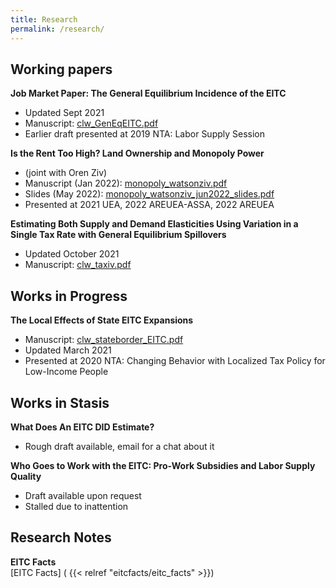 ```yaml
---
title: Research
permalink: /research/
---
```


## Working papers

**Job Market Paper: The General Equilibrium Incidence of the EITC**  
- Updated Sept 2021   
- Manuscript: [clw_GenEqEITC.pdf](/files/papers/clw_GenEqEITC.pdf)   
- Earlier draft presented at 2019 NTA: Labor Supply Session  

**Is the Rent Too High? Land Ownership and Monopoly Power**  
- (joint with Oren Ziv)  
- Manuscript (Jan 2022): [monopoly_watsonziv.pdf](/files/papers/monopoly_watsonziv.pdf)  
- Slides (May 2022): [monopoly_watsonziv_jun2022_slides.pdf](/files/papers/monopoly_watsonziv_jun2022_slides.pdf)  
- Presented at 2021 UEA, 2022 AREUEA-ASSA, 2022 AREUEA  

**Estimating Both Supply and Demand Elasticities Using Variation in a Single Tax Rate with General Equilibrium Spillovers**  
- Updated October 2021  
- Manuscript: [clw_taxiv.pdf](/files/papers/clw_taxiv.pdf)  

## Works in Progress

**The Local Effects of State EITC Expansions**  
- Manuscript: [clw_stateborder_EITC.pdf](/files/papers/clw_stateborder_EITC.pdf)   
- Updated March 2021  
- Presented at 2020 NTA: Changing Behavior with Localized Tax Policy for Low-Income People

## Works in Stasis

**What Does An EITC DID Estimate?**  
- Rough draft available, email for a chat about it  

**Who Goes to Work with the EITC: Pro-Work Subsidies and Labor Supply Quality**  
- Draft available upon request  
- Stalled due to inattention  


## Research Notes

**EITC Facts**  
[EITC Facts] ( {{< relref "eitcfacts/eitc_facts" >}})
